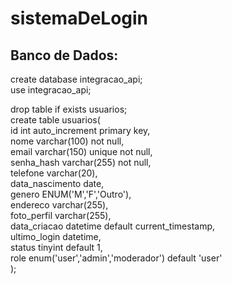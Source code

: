 # sistemaDeLogin
## Banco de Dados:

create database integracao_api;<br>
use integracao_api;
 
drop table if exists usuarios;<br>
create table usuarios(<br>
	id int auto_increment primary key,<br>
    nome varchar(100) not null,<br>
    email varchar(150) unique not null,<br>
    senha_hash varchar(255) not null,<br>
    telefone varchar(20),<br>
    data_nascimento date,<br>
    genero ENUM('M','F','Outro'),<br>
    endereco varchar(255),<br>
    foto_perfil varchar(255),<br>
    data_criacao datetime default current_timestamp,<br>
    ultimo_login datetime,<br>
    status tinyint default 1,<br>
    role enum('user','admin','moderador') default 'user'<br>
    );
